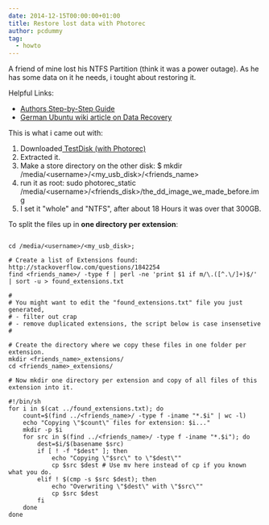 ```yaml
---
date: 2014-12-15T00:00:00+01:00
title: Restore lost data with Photorec
author: pcdummy
tag:
  - howto
---
```

A friend of mine lost his NTFS Partition (think it was a power outage). As he has some data on it he needs, i tought about restoring it.
<!--more-->
Helpful Links:

*   [Authors Step-by-Step Guide](http://www.cgsecurity.org/wiki/PhotoRec_Step_By_Step)
*   [German Ubuntu wiki article on Data Recovery](http://wiki.ubuntuusers.de/Datenrettung)

This is what i came out with:

1.  Downloaded[ TestDisk (with Photorec)](http://www.cgsecurity.org/wiki/TestDisk_Download "TestDisk download")
2.  Extracted it.
3.  Make a store directory on the other disk: $ mkdir /media/&lt;username&gt;/&lt;my_usb_disk&gt;/&lt;friends_name&gt;
4.  run it as root: sudo photorec_static /media/&lt;username&gt;/&lt;friends_disk&gt;/the_dd_image_we_made_before.img
5.  I set it &quot;whole&quot; and &quot;NTFS&quot;, after about 18 Hours it was over that 300GB.

To split the files up in **one directory per extension**:

<pre><code class="bash">
cd /media/&lt;username&gt;/&lt;my_usb_disk&gt;;

# Create a list of Extensions found: http://stackoverflow.com/questions/1842254
find &lt;friends_name&gt;/ -type f | perl -ne &#39;print $1 if m/\.([^.\/]+)$/&#39; | sort -u &gt; found_extensions.txt

#
# You might want to edit the &quot;found_extensions.txt&quot; file you just generated,
# - filter out crap
# - remove duplicated extensions, the script below is case insensetive
#

# Create the directory where we copy these files in one folder per extension.
mkdir &lt;friends_name&gt;_extensions/
cd &lt;friends_name&gt;_extensions/

# Now mkdir one directory per extension and copy of all files of this extension into it.

#!/bin/sh
for i in $(cat ../found_extensions.txt); do
    count=$(find ../&lt;friends_name&gt;/ -type f -iname &quot;*.$i&quot; | wc -l)
    echo &quot;Copying \&quot;$count\&quot; files for extension: $i...&quot;
    mkdir -p $i
    for src in $(find ../&lt;friends_name&gt;/ -type f -iname &quot;*.$i&quot;); do
        dest=$i/$(basename $src)
        if [ ! -f "$dest" ]; then
            echo &quot;Copying \&quot;$src\&quot; to \&quot;$dest\&quot;&quot;
            cp $src $dest # Use mv here instead of cp if you known what you do.
        elif ! $(cmp -s $src $dest); then
            echo &quot;Overwriting \&quot;$dest\&quot; with \&quot;$src\&quot;&quot;
            cp $src $dest
        fi
    done
done
</code></pre>
